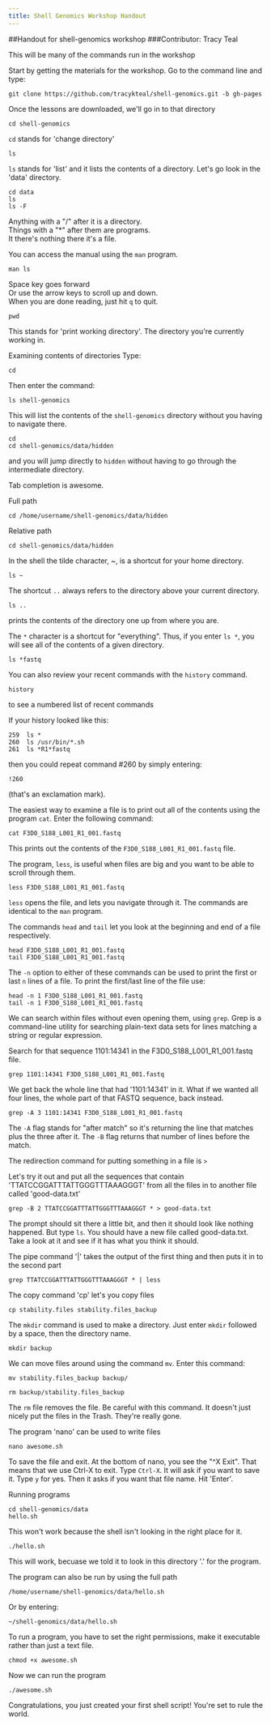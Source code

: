 ```yaml
---
title: Shell Genomics Workshop Handout
---
```


##Handout for shell-genomics workshop
###Contributor: Tracy Teal

This will be many of the commands run in the workshop

Start by getting the materials for the workshop.
Go to the command line and type:

    git clone https://github.com/tracykteal/shell-genomics.git -b gh-pages

Once the lessons are downloaded, we'll go in to that directory

    cd shell-genomics

`cd` stands for 'change directory'

    ls

`ls` stands for 'list' and it lists the contents of a directory.
Let's go look in the 'data' directory.

    cd data
    ls
    ls -F

Anything with a "/" after it is a directory.  
Things with a "*" after them are programs.  
It there's nothing there it's a file.

You can access the manual using the `man` program.

    man ls

Space key goes forward  
Or use the arrow keys to scroll up and down.  
When you are done reading, just hit `q` to quit.

    pwd

This stands for 'print working directory'. The directory you're currently
working in.

Examining contents of directories
Type:

    cd

Then enter the command:

    ls shell-genomics

This will list the contents of the `shell-genomics` directory without
you having to navigate there.

    cd
    cd shell-genomics/data/hidden

and you will jump directly to `hidden` without having to go through
the intermediate directory.

Tab completion is awesome.

Full path

    cd /home/username/shell-genomics/data/hidden

Relative path

    cd shell-genomics/data/hidden

In the shell the tilde character, ~, is a shortcut
for your home directory.

    ls ~

The shortcut `..` always refers to the directory
above your current directory.

    ls ..

prints the contents of the directory one up from
where you are.

The `*` character is a shortcut for "everything". Thus, if
you enter `ls *`, you will see all of the contents of a given
directory.

    ls *fastq

You can also review your recent commands with the `history` command.  

    history

to see a numbered list of recent commands

If your history looked like this:

    259  ls *
    260  ls /usr/bin/*.sh
    261  ls *R1*fastq

then you could repeat command #260 by simply entering:

    !260

(that's an exclamation mark).

The easiest way to examine a file is to print out all of the
contents using the program `cat`. Enter the following command:

    cat F3D0_S188_L001_R1_001.fastq

This prints out the contents of the `F3D0_S188_L001_R1_001.fastq` file.

The program, `less`, is useful when files are big and
you want to be able to scroll through them.

    less F3D0_S188_L001_R1_001.fastq

`less` opens the file, and lets you navigate through it. The commands
are identical to the `man` program.

The commands `head` and `tail` let you look at
the beginning and end of a file respectively.

    head F3D0_S188_L001_R1_001.fastq
    tail F3D0_S188_L001_R1_001.fastq

The `-n` option to either of these commands can be used to print the
first or last `n` lines of a file. To print the first/last line of the
file use:

    head -n 1 F3D0_S188_L001_R1_001.fastq
    tail -n 1 F3D0_S188_L001_R1_001.fastq

We can search within files without even opening them,
using `grep`. Grep is a command-line utility for searching
plain-text data sets for lines matching a string or
regular expression.

Search for that sequence 1101:14341 in the F3D0_S188_L001_R1_001.fastq file.

    grep 1101:14341 F3D0_S188_L001_R1_001.fastq

We get back the whole line that had '1101:14341' in it. What if we wanted all
four lines, the whole part of that FASTQ sequence, back instead.

    grep -A 3 1101:14341 F3D0_S188_L001_R1_001.fastq

The `-A` flag stands for "after match" so it's returning the line that
matches plus the three after it. The `-B` flag returns that number of lines
before the match.

The redirection command for putting something in a file is `>`

Let's try it out and put all the sequences that contain 'TTATCCGGATTTATTGGGTTTAAAGGGT'
from all the files in to another file called 'good-data.txt'

    grep -B 2 TTATCCGGATTTATTGGGTTTAAAGGGT * > good-data.txt

The prompt should sit there a little bit, and then it should look like nothing
happened. But type `ls`. You should have a new file called good-data.txt. Take
a look at it and see if it has what you think it should.

The pipe command '|' takes the output of the first
thing and then puts it in to the second part

    grep TTATCCGGATTTATTGGGTTTAAAGGGT * | less

The copy command 'cp' let's you copy files

    cp stability.files stability.files_backup

The `mkdir` command is used to make a directory. Just enter `mkdir`
followed by a space, then the directory name.

    mkdir backup

We can move files around using the command `mv`. Enter this command:

    mv stability.files_backup backup/

    rm backup/stability.files_backup

The `rm` file removes the file. Be careful with this command. It doesn't
just nicely put the files in the Trash. They're really gone.

The program 'nano' can be used to write files

    nano awesome.sh

To save the file and exit. At the bottom of nano, you see the "^X Exit". That
means that we use Ctrl-X to exit. Type `Ctrl-X`. It will ask if you want to save it. Type `y` for yes.
Then it asks if you want that file name. Hit 'Enter'.

Running programs

    cd shell-genomics/data
    hello.sh

This won't work because the shell isn't looking
in the right place for it.

    ./hello.sh

This will work, becuase we told it to look in this
directory '.' for the program.

The program can also be run by using the full path

    /home/username/shell-genomics/data/hello.sh

Or by entering:

    ~/shell-genomics/data/hello.sh

To run a program, you have to set the right permissions, make it
executable rather than just a text file.

    chmod +x awesome.sh

Now we can run the program

    ./awesome.sh

Congratulations, you just created your first shell script! You're set to rule the world.
